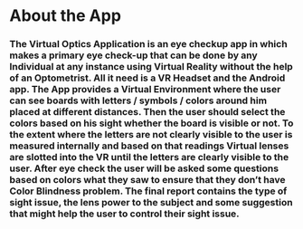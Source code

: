 # About the App
### The Virtual Optics Application is an eye checkup app in which makes a primary eye check-up that can be done by any Individual at any instance using Virtual Reality without the help of an Optometrist. All it need is a VR Headset and the Android app. The App provides a Virtual Environment where the user can see boards with letters / symbols / colors around him placed at different distances. Then the user should select the colors based on his sight whether the board is visible or not. To the extent where the letters are not clearly visible to the user is measured internally and based on that readings Virtual lenses are slotted into the VR until the letters are clearly visible to the user. After eye check the user will be asked some questions based on colors what they saw to ensure that they don’t have Color Blindness problem. The final report contains the type of sight issue, the lens power to the subject and some suggestion that might help the user to control their sight issue. 
